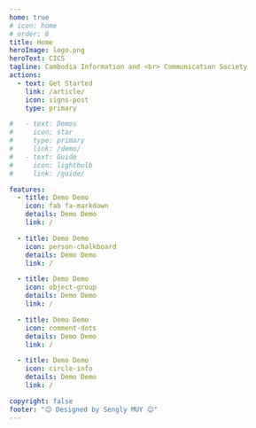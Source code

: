 ```yaml
---
home: true
# icon: home
# order: 8
title: Home
heroImage: logo.png
heroText: CICS
tagline: Cambodia Information and <br> Communication Society
actions:
  - text: Get Started
    link: /article/
    icon: signs-post
    type: primary

#   - text: Demos
#     icon: star
#     type: primary
#     link: /demo/
#   - text: Guide
#     icon: lightbulb
#     link: /guide/

features:
  - title: Demo Demo
    icon: fab fa-markdown
    details: Demo Demo
    link: /

  - title: Demo Demo
    icon: person-chalkboard
    details: Demo Demo
    link: /

  - title: Demo Demo
    icon: object-group
    details: Demo Demo
    link: /

  - title: Demo Demo
    icon: comment-dots
    details: Demo Demo
    link: /

  - title: Demo Demo
    icon: circle-info
    details: Demo Demo
    link: /

copyright: false
footer: "😊 Designed by Sengly MUY 😊"
---
```

